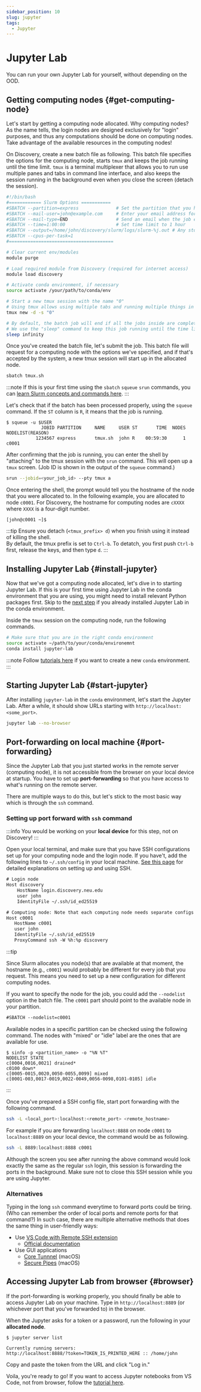 ```yaml
---
sidebar_position: 10
slug: jupyter
tags:
  - Jupyter
---
```


# Jupyter Lab

You can run your own Jupyter Lab for yourself, without depending on the OOD.

## Getting computing nodes {#get-computing-node}
Let's start by getting a computing node allocated. Why computing nodes? As the name tells, the login nodes are designed exclusively for "login" purposes, and thus any computations should be done on computing nodes. Take advantage of the available resources in the computing nodes!

On Discovery, create a new batch file as following. This batch file specifies the options for the computing node, starts `tmux` and keeps the job running until the time limit. `tmux` is a terminal multiplexer that allows you to run use multiple panes and tabs in command line interface, and also keeps the session running in the background even when you close the screen (detach the session).

```bash title="tmux.sh"
#!/bin/bash
#============ Slurm Options ===========
#SBATCH --partition=express              # Set the partition that you have access to.
#SBATCH --mail-user=john@example.com     # Enter your email address for job notification
#SBATCH --mail-type=END                  # Send an email when the job ends
#SBATCH --time=1:00:00                   # Set time limit to 1 hour
#SBATCH --output=/home/john/discovery/slurm/logs/slurm-%j.out # Any stdout will be stored here.
#SBATCH --cpus-per-task=1
#=======================================

# Clear current env/modules
module purge

# Load required module from Discovery (required for internet access)
module load discovery

# Activate conda environment, if necessary
source activate /your/path/to/conda/env

# Start a new tmux session with the name "0"
# Using tmux allows using multiple tabs and running multiple things in command line
tmux new -d -s "0"

# By default, the batch job will end if all the jobs inside are complete.
# We use the "sleep" command to keep this job running until the time limit
sleep infinity
```

Once you've created the batch file, let's submit the job. This batch file will request for a computing node with the options we've specified, and if that's accepted by the system, a new tmux session will start up in the allocated node.

```sh
sbatch tmux.sh
```

:::note
If this is your first time using the `sbatch` `squeue` `srun` commands, you can [learn Slurm concepts and commands here](/docs/computation/hpc/intro/slurm).
:::


Let's check that if the batch has been processed properly, using the `squeue` command. If the `ST` column is `R`, it means that the job is running.
```shell-session
$ squeue -u $USER
             JOBID PARTITION     NAME     USER ST       TIME  NODES NODELIST(REASON)
           1234567 express       tmux.sh  john R    00:59:30      1 c0001
```

After confirming that the job is running, you can enter the shell by "attaching" to the tmux session with the `srun` command. This will open up a `tmux` screen. (Job ID is shown in the output of the `squeue` command.)
```sh
srun --jobid=<your_job_id> --pty tmux a
```

Once entering the shell, the prompt would tell you the hostname of the node that you were allocated to. In the following example, you are allocated to node `c0001`. For Discovery, the hostname for computing nodes are `cXXXX` where `XXXX` is a four-digit number.
```shell-session title="Shell prompt in the allocated node"
[john@c0001 ~]$
```

:::tip
Ensure you detach (`<tmux_prefix> d`) when you finish using it instead of killing the shell.  
By default, the tmux prefix is set to `Ctrl-b`. To detatch, you first push `Ctrl-b` first, release the keys, and then type `d`.
:::


## Installing Jupyter Lab {#install-jupyter}
Now that we've got a computing node allocated, let's dive in to starting Jupyter Lab. If this is your first time using Jupyter Lab in the conda environment that you are using, you might need to install relevant Python packages first. Skip to the [next step](#start-jupyter) if you already installed Jupyter Lab in the conda environment.

Inside the `tmux` session on the computing node, run the following commands.
```sh
# Make sure that you are in the right conda environment
source activate ~/path/to/your/conda/environemnt
conda install jupyter-lab
```

:::note
Follow [tutorials here](/docs/computation/hpc/intro/conda#conda-create) if you want to create a new `conda` environment.
:::

## Starting Jupyter Lab {#start-jupyter}
After installing `jupyter-lab` in the `conda` environment, let's start the Jupyter Lab. After a while, it should show URLs starting with `http://localhost:<some_port>`.
```sh
jupyter lab --no-browser
```

## Port-forwarding on local machine {#port-forwarding}
Since the Jupyter Lab that you just started works in the remote server (computing node), it is not accessible from the browser on your local device at startup. You have to set up **port-forwarding** so that you have access to what's running on the remote server.

There are multiple ways to do this, but let's stick to the most basic way which is through the `ssh` command.

### Setting up port forward with `ssh` command

:::info
You would be working on your **local device** for this step, not on Discovery!
:::

<!-- #### Set up SSH config -->
Open your local terminal, and make sure that you have SSH configurations set up for your computing node and the login node. If you have't, add the following lines to `~/.ssh/config` in your local machine. [See this page](/docs/computation/unix/ssh) for detailed explanations on setting up and using SSH.

```txt title="~/.ssh/config"
# Login node
Host discovery
    HostName login.discovery.neu.edu
    user john
    IdentityFile ~/.ssh/id_ed25519

# Computing node: Note that each computing node needs separate configs
Host c0001
   HostName c0001
   user john
   IdentityFile ~/.ssh/id_ed25519
   ProxyCommand ssh -W %h:%p discovery
```

:::tip

Since Slurm allocates you node(s) that are available at that moment, the hostname (e.g., `c0001`) would probably be different for every job that you request. This means you need to set up a new configuration for different computing nodes.

If you want to specify the node for the job, you could add the `--nodelist` option in the batch file. The `c0001` part should point to the available node in your partition.

```txt
#SBATCH --nodelist=c0001
```

Available nodes in a specific partition can be checked using the following command. The nodes with "mixed" or "idle" label are the ones that are available for use.
```shell-session
$ sinfo -p <partition_name> -o "%N %T"
NODELIST STATE
c[0004,0016,0021] drained*
c0100 down*
c[0005-0015,0020,0050-0055,0099] mixed
c[0001-003,0017-0019,0022-0049,0056-0098,0101-0105] idle
```


:::

Once you've prepared a SSH config file, start port forwarding with the following command.

```sh
ssh -L <local_port>:localhost:<remote_port> <remote_hostname>
```

For example if you are forwarding `localhost:8888` on node `c0001` to `localhost:8889` on your local device, the command would be as following.
```sh
ssh -L 8889:localhost:8888 c0001
```

Although the screen you see after running the above command would look exactly the same as the regular `ssh` login, this session is forwarding the ports in the background. Make sure not to close this SSH session while you are using Jupyter.

### Alternatives

Typing in the long `ssh` command everytime to forward ports could be tiring. (Who can remember the order of local ports and remote ports for that command?) In such case, there are multiple alternative methods that does the same thing in user-friendly ways:
- Use [VS Code with Remote SSH extension](/docs/computation/hpc/intro/vscode-jupyter)
    - [Official documentation](https://code.visualstudio.com/docs/editor/port-forwarding)
- Use GUI applications
    - [Core Tunnnel](https://codinn.com/tunnel/) (macOS)
    - [Secure Pipes](https://www.perfect-privacy.com/en/manuals/macos_ssh_securepipes) (macOS)



## Accessing Jupyter Lab from browser {#browser}
If the port-forwarding is working properly, you should finally be able to access Jupyter Lab on your machine. Type in `http://localhost:8889` (or whichever port that you've forwarded to) in the browser.

When the Jupyter asks for a token or a password, run the following in your **allocated node**.
```shell-session
$ jupyter server list

Currently running servers:
http://localhost:8888/?token=TOKEN_IS_PRINTED_HERE :: /home/john
```

Copy and paste the token from the URL and click "Log in."

Voila, you're ready to go! If you want to access Jupyter notebooks from VS Code, not from browser, follow the [tutorial here](/docs/computation/hpc/intro/vscode-jupyter).
